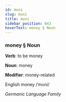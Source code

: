 ```yaml
---
id: muni
slug: muni
title: muni
sidebar_position: 643
hoverText: money § Noun
---
```


### money § Noun

**Verb**: to be money

**Noun**: money

**Modifier**: money-related

English money /ˈmʌni/

*Germanic Language Family*